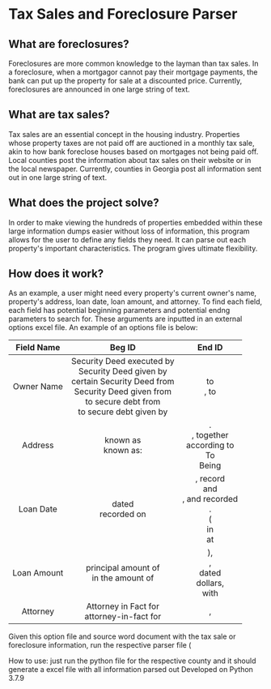 # Tax Sales and Foreclosure Parser

## What are foreclosures?

Foreclosures are more common knowledge to the layman than tax sales. In a foreclosure, when a mortgagor cannot pay their mortgage payments, the bank can put up the property for sale at a discounted price. Currently, foreclosures are announced in one large string of text.

## What are tax sales?

Tax sales are an essential concept in the housing industry. Properties whose property taxes are not paid off are auctioned in a monthly tax sale,
akin to how bank foreclose houses based on mortgages not being paid off. Local counties post the information about tax sales on their website or in the 
local newspaper. Currently, counties in Georgia post all information sent out in one large string of text.

## What does the project solve?

In order to make viewing the hundreds of properties embedded within these large information dumps easier without loss of information, this program allows for the user to define any fields they need. It can parse out each property's important characteristics. The program gives ultimate flexibility.

## How does it work?

As an example, a user might need every property's current owner's name, property's address, loan date, loan amount, and attorney. To find each field, each field has potential beginning parameters and potential endng parameters to search for. These arguments are inputted in an external options excel file. An example of an options file is below:

| Field Name | Beg ID  | End ID  |
| :---:   | :-: | :-: |
| Owner Name | Security Deed executed by <br /> Security Deed given by <br /> certain Security Deed from<br />Security Deed given from<br />to secure debt from <br />to secure debt given by | to <br />, to |
| Address | known as <br /> known as: | . <br />, together <br /> according to <br /> To <br /> Being |
| Loan Date | dated <br /> recorded on | , record <br /> and <br /> , and recorded <br /> . <br /> ( <br /> in <br /> at |
| Loan Amount | principal amount of <br /> in the amount of | ), <br /> , <br /> dated <br /> dollars, <br /> with |
| Attorney | Attorney in Fact for <br /> attorney-in-fact for | , |

Given this option file and source word document with the tax sale or foreclosure information, run the respective parser file (

How to use: just run the python file for the respective county and it should generate a excel file with all information parsed out
Developed on Python 3.7.9
